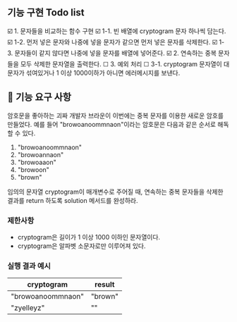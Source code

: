 ## 기능 구현 Todo list

☑️ 1. 문자들을 비교하는 함수 구현
  ☑️ 1-1. 빈 배열에 cryptogram 문자 하나씩 담는다.
  ☑️ 1-2. 먼저 넣은 문자와 나중에 넣을 문자가 같으면 먼저 넣은 문자를 삭제한다.
  ☑️ 1-3. 문자들이 같지 않다면 나중에 넣을 문자를 배열에 넣어준다. 
☑️ 2. 연속하는 중복 문자들을 모두 삭제한 문자열을 출력한다.
☐ 3. 예외 처리
  ☐ 3-1. cryptogram 문자열이 대문자가 섞여있거나 1 이상 1000이하가 아니면 에러메시지를 보낸다.



## 🚀 기능 요구 사항

암호문을 좋아하는 괴짜 개발자 브라운이 이번에는 중복 문자를 이용한 새로운 암호를 만들었다. 예를 들어 "browoanoommnaon"이라는 암호문은 다음과 같은 순서로 해독할 수 있다.

1. "browoanoommnaon"
2. "browoannaon"
3. "browoaaon"
4. "browoon"
5. "brown"

임의의 문자열 cryptogram이 매개변수로 주어질 때, 연속하는 중복 문자들을 삭제한 결과를 return 하도록 solution 메서드를 완성하라.

### 제한사항

- cryptogram은 길이가 1 이상 1000 이하인 문자열이다.
- cryptogram은 알파벳 소문자로만 이루어져 있다.

### 실행 결과 예시

| cryptogram        | result  |
| ----------------- | ------- |
| "browoanoommnaon" | "brown" |
| "zyelleyz"        | ""      |


